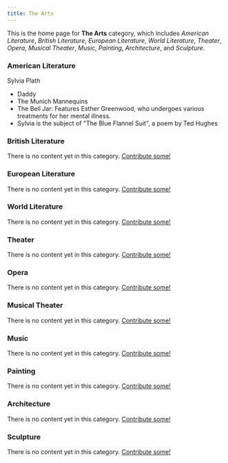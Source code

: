 ```yaml
---
title: The Arts
---
```


This is the home page for **The Arts** category, which includes *American Literature*, *British Literature*, *European Literature*, *World Literature*, *Theater*, *Opera*, *Musical Theater*, *Music*, *Painting*, *Architecture*, and *Sculpture*.

### American Literature

Sylvia Plath
- Daddy
- The Munich Mannequins
- The Bell Jar: Features Esther Greenwood, who undergoes various treatments for her mental illness.
- Sylvia is the subject of "The Blue Flannel Suit", a poem by Ted Hughes 

### British Literature

There is no content yet in this category. [Contribute some!](/contribute/index.html)

### European Literature

There is no content yet in this category. [Contribute some!](/contribute/index.html)

### World Literature

There is no content yet in this category. [Contribute some!](/contribute/index.html)

### Theater

There is no content yet in this category. [Contribute some!](/contribute/index.html)

### Opera

There is no content yet in this category. [Contribute some!](/contribute/index.html)

### Musical Theater

There is no content yet in this category. [Contribute some!](/contribute/index.html)

### Music

There is no content yet in this category. [Contribute some!](/contribute/index.html)

### Painting

There is no content yet in this category. [Contribute some!](/contribute/index.html)

### Architecture 

There is no content yet in this category. [Contribute some!](/contribute/index.html)

### Sculpture

There is no content yet in this category. [Contribute some!](/contribute/index.html)
